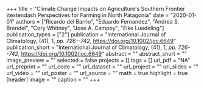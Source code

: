 +++
title = "Climate Change Impacts on Agriculture's Southern Frontier \textendash Perspectives for Farming in North Patagonia"
date = "2020-01-01"
authors = ["Ricardo del Barrio", "Eduardo Fernandez", "Andrea S. Brendel", "Cory Whitney", "Jose A. Campoy", "Eike Luedeling"]
publication_types = ["2"]
publication = "International Journal of Climatology, (41), 1, _pp. 726--742_, https://doi.org/10.1002/joc.6649"
publication_short = "International Journal of Climatology, (41), 1, _pp. 726--742_, https://doi.org/10.1002/joc.6649"
abstract = ""
abstract_short = ""
image_preview = ""
selected = false
projects = []
tags = []
url_pdf = "NA"
url_preprint = ""
url_code = ""
url_dataset = ""
url_project = ""
url_slides = ""
url_video = ""
url_poster = ""
url_source = ""
math = true
highlight = true
[header]
image = ""
caption = ""
+++
